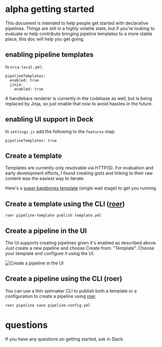 # alpha getting started

This document is intended to help people get started with declarative pipelines.
Things are still in a highly volatile state, but if you're looking to evaluate
or help contribute bringing pipeline templates to a more stable place, this doc
will help you get going.

## enabling pipeline templates

In `orca-local.yml`:

```
pipelineTemplates:
  enabled: true
  jinja:
    enabled: true
```

A handlebars renderer is currently in the codebase as well, but is being
replaced by Jinja, so just enable that now to avoid hassles in the future.

## enabling UI support in Deck

In `settings.js` add the following to the `features` map:
```
pipelineTemplates: true
```

## Create a template

Templates are currently only resolvable via HTTP(S). For evaluation and early
development efforts, I found creating gists and linking to their raw content
was the easiest way to iterate.

Here's a [super barebones template](https://gist.githubusercontent.com/robzienert/04f326f3077df176b1788b30e06ed981/raw/b9eed8643e9028d27f21c3dee7ca3b0b1f8c9fee/barebones.yml) 
(single wait stage) to get you running.

## Create a template using the CLI ([roer](https://github.com/spinnaker/roer))

```roer pipeline-template publish template.yml```

## Create a pipeline in the UI

The UI supports creating pipelines given it's enabled as described above. Just create a new pipeline and choose Create from: "Template". Choose your template and configure it using the UI.

![Create a pipeline in the UI](https://user-images.githubusercontent.com/1511533/28893520-68d1b110-77da-11e7-935d-b509464026d9.png)

## Create a pipeline using the CLI (roer)

You can use a thin spinnaker CLI to publish both a template or a configuration to create a pipeline using [roer](https://github.com/spinnaker/roer).

```roer pipeline save pipeline-config.yml```




# questions

If you have any questions on getting started, ask in Slack.
